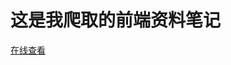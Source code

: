 # 这是我爬取的前端资料笔记

[在线查看](http://htmlpreview.github.io/?https://htmlpreview.github.io/?https://github.com/xiawei0725/fronted_note/blob/master/newhtml/html/index.html)
